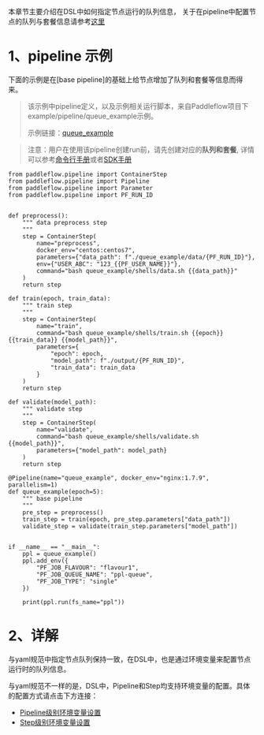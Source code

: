本章节主要介绍在DSL中如何指定节点运行的队列信息， 关于在pipeline中配置节点的队列与套餐信息请参考[这里][queue_yaml]


# 1、pipeline 示例
下面的示例是在[base pipeline]的基础上给节点增加了队列和套餐等信息而得来。

> 该示例中pipeline定义，以及示例相关运行脚本，来自Paddleflow项目下example/pipeline/queue_example示例。
> 
> 示例链接：[queue_example]

> 注意：用户在使用该pipeline创建run前，请先创建对应的**队列和套餐**, 详情可以参考[命令行手册]或者[SDK手册]
```python3
from paddleflow.pipeline import ContainerStep
from paddleflow.pipeline import Pipeline
from paddleflow.pipeline import Parameter
from paddleflow.pipeline import PF_RUN_ID


def preprocess():
    """ data preprocess step
    """
    step = ContainerStep(
        name="preprocess",
        docker_env="centos:centos7",
        parameters={"data_path": f"./queue_example/data/{PF_RUN_ID}"},
        env={"USER_ABC": "123_{{PF_USER_NAME}}"},
        command="bash queue_example/shells/data.sh {{data_path}}"
    )
    return step
    
def train(epoch, train_data):
    """ train step
    """
    step = ContainerStep(
        name="train",
        command="bash queue_example/shells/train.sh {{epoch}} {{train_data}} {{model_path}}",
        parameters={
            "epoch": epoch,
            "model_path": f"./output/{PF_RUN_ID}",
            "train_data": train_data
        }
    )
    return step
    
def validate(model_path):
    """ validate step
    """ 
    step = ContainerStep(
        name="validate",
        command="bash queue_example/shells/validate.sh {{model_path}}",
        parameters={"model_path": model_path}
    )    
    return step

@Pipeline(name="queue_example", docker_env="nginx:1.7.9", parallelism=1)
def queue_example(epoch=5):
    """ base pipeline
    """
    pre_step = preprocess()
    train_step = train(epoch, pre_step.parameters["data_path"])
    validate_step = validate(train_step.parameters["model_path"])
    

if __name__ == "__main__":
    ppl = queue_example()
    ppl.add_env({
        "PF_JOB_FLAVOUR": "flavour1",
        "PF_JOB_QUEUE_NAME": "ppl-queue",
        "PF_JOB_TYPE": "single"
    })
    
    print(ppl.run(fs_name="ppl"))
```

# 2、详解
与yaml规范中指定节点队列保持一致，在DSL中，也是通过环境变量来配置节点运行时的队列信息。

与yaml规范不一样的是，DSL中，Pipeline和Step均支持环境变量的配置。具体的配置方式请点击下方连接：
- [Pipeline级别环境变量设置]
- [Step级别环境变量设置]

[queue_yaml]: /docs/zh_cn/reference/pipeline/yaml_definition/4_queue.md
[queue_example]: /example/pipeline/queue_example
[命令行手册]: /docs/zh_cn/reference/client_command_reference.md
[SDK手册]: /docs/zh_cn/reference/sdk_reference/sdk_reference.md
[Pipeline级别环境变量设置]: /docs/zh_cn/reference/sdk_reference/pipeline_dsl_reference.md#1pipeline
[Step级别环境变量设置]: /docs/zh_cn/reference/sdk_reference/pipeline_dsl_reference.md#2containerstep